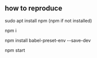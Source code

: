 ## how to reproduce

sudo apt install npm (npm if not installed)

npm i 

npm install babel-preset-env --save-dev

npm start 
